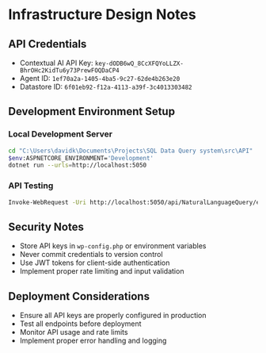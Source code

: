 # Infrastructure Design Notes

## API Credentials
- Contextual AI API Key: `key-dODB6wQ_8CcXFQYoLLZX-BhrOHc2KidTu6y73PrewFOQDaCP4`
- Agent ID: `1ef70a2a-1405-4ba5-9c27-62de4b263e20`
- Datastore ID: `6f01eb92-f12a-4113-a39f-3c4013303482`

## Development Environment Setup

### Local Development Server
```bash
cd "C:\Users\davidk\Documents\Projects\SQL Data Query system\src\API"
$env:ASPNETCORE_ENVIRONMENT='Development'
dotnet run --urls=http://localhost:5050
```

### API Testing
```bash
Invoke-WebRequest -Uri http://localhost:5050/api/NaturalLanguageQuery/execute -Method POST -Body '{"Query":"Show all devices","ExportAsJson":true}' -ContentType "application/json" -Headers @{Authorization = 'Bearer eyJhbGciOiJIUzI1NiIsInR5cCI6IkpXVCJ9.eyJzdWIiOiJkZXZ1c2VyIiwicm9sZSI6IkFkbWluIiwiaXNzIjoiU1FMRGF0YVF1ZXJ5U3lzdGVtIiwiYXVkIjoiU1FMRGF0YVF1ZXJ5U3lzdGVtIiwiZXhwIjoxNzY2MDgzMjAwfQ.Sa8mVJdz_S44_qtZNMfuN-rGtZxTSOczX0M3DSV-j-w'}
```

## Security Notes
- Store API keys in `wp-config.php` or environment variables
- Never commit credentials to version control
- Use JWT tokens for client-side authentication
- Implement proper rate limiting and input validation

## Deployment Considerations
- Ensure all API keys are properly configured in production
- Test all endpoints before deployment
- Monitor API usage and rate limits
- Implement proper error handling and logging
